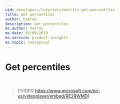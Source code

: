 ```yaml
---
uid: developers/tutorials/metrics-get-percentiles
title: Get percentiles 
author: hakrou
description: Get percentiles 
ms.author: hakrou
ms.date: 05/09/2019
ms.service: product-insights
ms.topic: conceptual
---
```

# Get percentiles 



<br/>

> [!VIDEO https://www.microsoft.com/en-us/videoplayer/embed/RE2RWMD]

